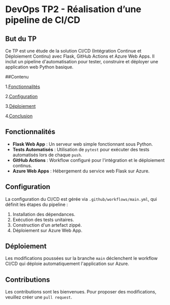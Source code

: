 # DevOps TP2 - Réalisation d’une pipeline de CI/CD

## But du TP
Ce TP est une étude de  la solution CI/CD (Intégration Continue et Déploiement Continu) avec Flask, GitHub Actions et Azure Web Apps. Il inclut un pipeline d'automatisation pour tester, construire et déployer une application web Python basique.

##Contenu

1.[Fonctionnalités](#Fonctionnalités)

2.[Configuration](#Configuration)

3.[Déploiement](#Déploiement)

4.[Conclusion](#Conclusion)
## Fonctionnalités
- **Flask Web App** : Un serveur web simple fonctionnant sous Python.
- **Tests Automatisés** : Utilisation de `pytest` pour exécuter des tests automatisés lors de chaque `push`.
- **GitHub Actions** : Workflow configuré pour l'intégration et le déploiement continus.
- **Azure Web Apps** : Hébergement du service web Flask sur Azure.

## Configuration
La configuration du CI/CD est gérée via `.github/workflows/main.yml`, qui définit les étapes du pipeline :

1. Installation des dépendances.
2. Exécution des tests unitaires.
3. Construction d'un artefact zippé.
4. Déploiement sur Azure Web App.

## Déploiement
Les modifications poussées sur la branche `main` déclenchent le workflow CI/CD qui déploie automatiquement l'application sur Azure.

## Contributions
Les contributions sont les bienvenues. Pour proposer des modifications, veuillez créer une `pull request`.
